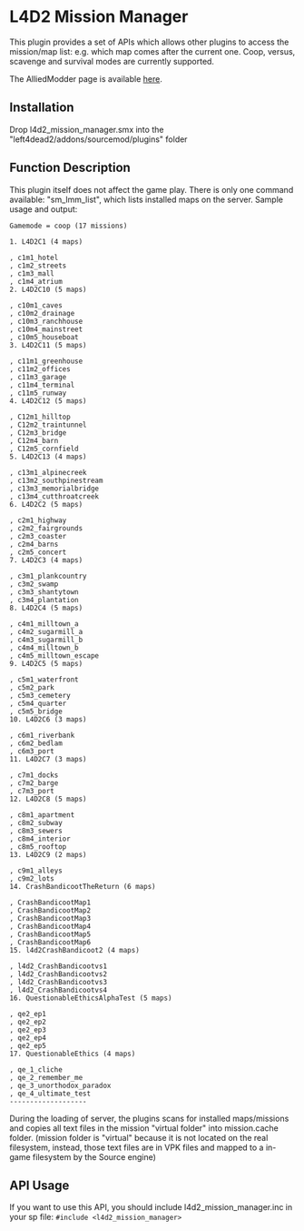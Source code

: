 # L4D2 Mission Manager

This plugin provides a set of APIs which allows other plugins to access the mission/map list: e.g. which map comes after the current one. Coop, versus, scavenge and survival modes are currently supported.

The AlliedModder page is available [here](http://forums.alliedmods.net/showthread.php?t=308725).

## Installation
Drop l4d2_mission_manager.smx into the "left4dead2/addons/sourcemod/plugins" folder

## Function Description
This plugin itself does not affect the game play. There is only one command available: "sm_lmm_list", which lists installed maps on the server. Sample usage and output:
```sm_lmm_list coop
Gamemode = coop (17 missions)

1. L4D2C1 (4 maps)

, c1m1_hotel
, c1m2_streets
, c1m3_mall
, c1m4_atrium
2. L4D2C10 (5 maps)

, c10m1_caves
, c10m2_drainage
, c10m3_ranchhouse
, c10m4_mainstreet
, c10m5_houseboat
3. L4D2C11 (5 maps)

, c11m1_greenhouse
, c11m2_offices
, c11m3_garage
, c11m4_terminal
, c11m5_runway
4. L4D2C12 (5 maps)

, C12m1_hilltop
, C12m2_traintunnel
, C12m3_bridge
, C12m4_barn
, C12m5_cornfield
5. L4D2C13 (4 maps)

, c13m1_alpinecreek
, c13m2_southpinestream
, c13m3_memorialbridge
, c13m4_cutthroatcreek
6. L4D2C2 (5 maps)

, c2m1_highway
, c2m2_fairgrounds
, c2m3_coaster
, c2m4_barns
, c2m5_concert
7. L4D2C3 (4 maps)

, c3m1_plankcountry
, c3m2_swamp
, c3m3_shantytown
, c3m4_plantation
8. L4D2C4 (5 maps)

, c4m1_milltown_a
, c4m2_sugarmill_a
, c4m3_sugarmill_b
, c4m4_milltown_b
, c4m5_milltown_escape
9. L4D2C5 (5 maps)

, c5m1_waterfront
, c5m2_park
, c5m3_cemetery
, c5m4_quarter
, c5m5_bridge
10. L4D2C6 (3 maps)

, c6m1_riverbank
, c6m2_bedlam
, c6m3_port
11. L4D2C7 (3 maps)

, c7m1_docks
, c7m2_barge
, c7m3_port
12. L4D2C8 (5 maps)

, c8m1_apartment
, c8m2_subway
, c8m3_sewers
, c8m4_interior
, c8m5_rooftop
13. L4D2C9 (2 maps)

, c9m1_alleys
, c9m2_lots
14. CrashBandicootTheReturn (6 maps)

, CrashBandicootMap1
, CrashBandicootMap2
, CrashBandicootMap3
, CrashBandicootMap4
, CrashBandicootMap5
, CrashBandicootMap6
15. l4d2CrashBandicoot2 (4 maps)

, l4d2_CrashBandicootvs1
, l4d2_CrashBandicootvs2
, l4d2_CrashBandicootvs3
, l4d2_CrashBandicootvs4
16. QuestionableEthicsAlphaTest (5 maps)

, qe2_ep1
, qe2_ep2
, qe2_ep3
, qe2_ep4
, qe2_ep5
17. QuestionableEthics (4 maps)

, qe_1_cliche
, qe_2_remember_me
, qe_3_unorthodox_paradox
, qe_4_ultimate_test
-------------------
```

During the loading of server, the plugins scans for installed maps/missions and copies all text files in the mission "virtual folder" into mission.cache folder. (mission folder is "virtual" because it is not located on the real filesystem, instead, those text files are in VPK files and mapped to a in-game filesystem by the Source engine)

## API Usage
If you want to use this API, you should include l4d2_mission_manager.inc in your sp file:
```#include <l4d2_mission_manager>```